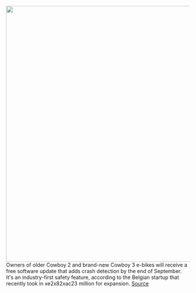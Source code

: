 <img src='https://cdn.vox-cdn.com/thumbor/qxnSRpSXm7JbLY92EQ-JvTNUd00=/0x0:2040x1351/1200x800/filters:focal(857x513:1183x839)/cdn.vox-cdn.com/uploads/chorus_image/image/67442679/verge-DSC_4815__1_-2040pxl.0.0.jpg' width='700px' /><br/>
Owners of older Cowboy 2 and brand-new Cowboy 3 e-bikes will receive a free software update that adds crash detection by the end of September. It's an industry-first safety feature, according to the Belgian startup that recently took in xe2x82xac23 million for expansion.
<a href='https://www.theverge.com/2020/9/21/21448990/cowboy-crash-detection-free-electric-bike-emergency'> Source <a/>